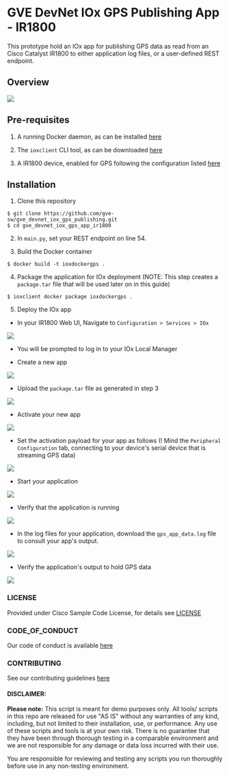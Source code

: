 # GVE DevNet IOx GPS Publishing App - IR1800

This prototype hold an IOx app for publishing GPS data as read from an Cisco Catalyst IR1800 to either application log files, or a user-defined REST endpoint.

## Overview

![](images/overview.png)

## Pre-requisites

1. A running Docker daemon, as can be installed [here](https://www.docker.com/products/docker-desktop/)

2. The `ioxclient` CLI tool, as can be downloaded [here](https://developer.cisco.com/docs/iox/#!iox-resource-downloads/downloads)

3. A IR1800 device, enabled for GPS following the configuration listed [here](https://www.cisco.com/c/en/us/td/docs/routers/access/IR1800/software/b-cisco-ir1800-scg/m-configuring-gps.html)

## Installation

1. Clone this repository

```
$ git clone https://github.com/gve-sw/gve_devnet_iox_gps_publishing.git
$ cd gve_devnet_iox_gps_app_ir1800
```

2. In `main.py`, set your REST endpoint on line 54. 

3. Build the Docker container

```
$ docker build -t ioxdockergps .
```

4. Package the application for IOx deployment (NOTE: This step creates a `package.tar` file that will be used later on in this guide)

```
$ ioxclient docker package ioxdockergps .
```

5. Deploy the IOx app

- In your IR1800 Web UI, Navigate to `Configuration > Services > IOx`

![](images/step1.png)

- You will be prompted to log in to your IOx Local Manager

- Create a new app

![](images/step2.png)

- Upload the `package.tar` file as generated in step 3

![](images/step3.png)

- Activate your new app

![](images/step4a.png)

- Set the activation payload for your app as follows (! Mind the `Peripheral Configuration` tab, connecting to your device's serial device that is streaming GPS data)

![](images/step4b.png)

- Start your application

![](images/step5.png)

- Verify that the application is running

![](images/step6.png)

- In the log files for your application, download the `gps_app_data.log` file to consult your app's output.

![](images/step7.png)

- Verify the application's output to hold GPS data

![](images/step8.png)

### LICENSE

Provided under Cisco Sample Code License, for details see [LICENSE](LICENSE.md)

### CODE_OF_CONDUCT

Our code of conduct is available [here](CODE_OF_CONDUCT.md)

### CONTRIBUTING

See our contributing guidelines [here](CONTRIBUTING.md)

#### DISCLAIMER:
<b>Please note:</b> This script is meant for demo purposes only. All tools/ scripts in this repo are released for use "AS IS" without any warranties of any kind, including, but not limited to their installation, use, or performance. Any use of these scripts and tools is at your own risk. There is no guarantee that they have been through thorough testing in a comparable environment and we are not responsible for any damage or data loss incurred with their use.

You are responsible for reviewing and testing any scripts you run thoroughly before use in any non-testing environment.

